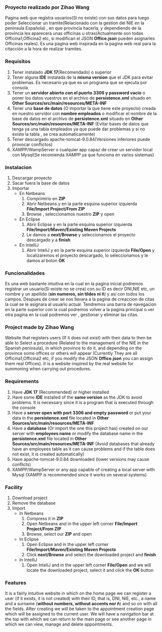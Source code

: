 ### Proyecto realizado por Zihao Wang
Pagina web que registra usuarios(Si no existe) con sus datos para luego poder Seleccionar un tramite(Relacionado con la gestion del NIE en la peninsula Española) , en que provincia hacerla, y dependiendo de la provincia les aparecera unas officinas u otras(Actualmente son todas Officina1,Officina2 etc, si modifican el JSON **Office.json** pueden asignarles Officinas reales). Es una pagina web inspirada en la pagina web real para la citacción a la hora de realizar tramites.
### Requisitos
1. Tener instalado **JDK 17**(Recomendado) o superior
2. Tener alguna **IDE** instalada de la **misma version** que el JDK para evitar problemas. Es necesario ya que es un programa que se ejecuta por consola
3. Tener un **servidor abierto con el puerto 3306 y password vacio** o poner los datos vuestros en el archivo de **persistence.xml** situado en **Other Sources/src/main/resources/META-INF**
4. Tener una **base de datos** (O importar la que tiene este proyecto) creada en nuestro servidor con **nombre empleados** o modificar el nombre de la base de datos en el archivo de **persistence.xml** situado en **Other Sources/src/main/resources/META-INF** (Evitar bases de datos que tenga ya una tabla empleados ya que puede dar problemas y si no existe la tabla , se crea automaticamente)
5. Tener descargado apache-tomcat-9.0.84(Versiones inferiores puede provocar conflictos)
6. XAMPP/WampServer o cualquier app capaz de crear un servidor local con Mysql(Se recomienda XAMPP ya que funciona en varios sistemas)
### Instalacion
1. Descargar proyecto
2. Sacar fuera la base de datos
3. Importar
    * En Netbeans
        1. Comprimirlo en **ZIP**
        2. Abrir Netbeans y en la parte esquina superior izquierda **File/Import Project/From ZIP**
        3. Browse , seleccionamos nuestro **ZIP** y open
    * En Eclipse
        1. Abrir Eclipse y en la parte esquina superior izquierda **File/Import/Maven/Existing Maven Projects**
        2. Le damos a **next/Browse** y seleccionamos el proyecto descargado y a **finish**
    * En IntelliJ
        1. Abrir InteliJ y en la parte esquina superior izquierda **File/Open** y localizaremos el proyecto descargado, lo seleccionamos y le damos al boton **OK**
### Funcionalidades
Es una web bastante intuitiva en la cual en la pagina inicial podremos registrar un usuario(Si existe no se crea) con su ID es decir DNI,NIE etc, un nombre y un apellido (**sin numeros, sin tildes ni ñ**) y así con todos los campos. Despues de crear se nos llevara a la pagina de creaccion de citas la cual se le asignara al usuario actual. Tendremos una barra de navegacion en la parte superior con la cual podremos volver a la pagina principal o ver otra pagina en la cual podremos ver , gestionar y eliminar las citas.

### Project made by Zihao Wang
Website that registers users (If it does not exist) with their data to then be able to Select a procedure (Related to the management of the NIE in the Spanish peninsula), in which province to do it, and depending on the province some offices or others will appear (Currently They are all Officina1,Officina2 etc, if you modify the JSON **Office.json** you can assign them real Offices). It is a website inspired by the real website for summoning when carrying out procedures.
### Requirements
1. Have **JDK 17** (Recommended) or higher installed
2. Have some **IDE** installed of the **same version** as the JDK to avoid problems. It is necessary since it is a program that is executed through the console
3. Have a **server open with port 3306 and empty password** or put your data in the **persistence.xml** file located in **Other Sources/src/main/resources/META-INF**
4. Have a **database** (Or import the one this project has) created on our server with **employees name** or modify the database name in the **persistence.xml** file located in **Other Sources/src/main/resources/META-INF** (Avoid databases that already have an employees table as it can cause problems and if the table does not exist, it is created automatically)
5. Have apache-tomcat-9.0.84 downloaded (lower versions may cause conflicts)
6. XAMPP/WampServer or any app capable of creating a local server with Mysql (XAMPP is recommended since it works on several systems)
### Facility
1. Download project
2. Remove the database
3. Import
     * In Netbeans
         1. Compress it in **ZIP**
         2. Open Netbeans and in the upper left corner **File/Import Project/From ZIP**
         3. Browse, select our **ZIP** and open
     * In Eclipse
         1. Open Eclipse and in the upper left corner **File/Import/Maven/Existing Maven Projects**
         2. Click **next/Browse** and select the downloaded project and **finish**
     * In IntelliJ
         1. Open InteliJ and in the upper left corner **File/Open** and we will locate the downloaded project, select it and click the **OK** button
### Features
It is a fairly intuitive website in which on the home page we can register a user (if it exists, it is not created) with their ID, that is, DNI, NIE, etc., a name and a surname (**without numbers, without accents nor ñ**) and so on with all the fields. After creating we will be taken to the appointment creation page which will be assigned to the current user. We will have a navigation bar at the top with which we can return to the main page or see another page in which we can view, manage and delete appointments.
